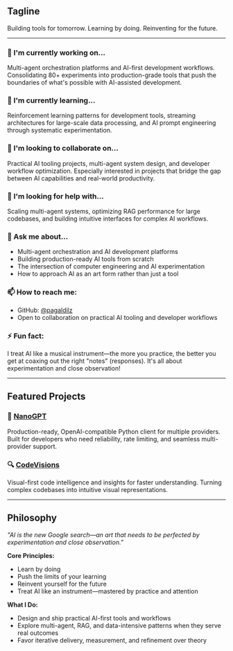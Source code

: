 ## Tagline
Building tools for tomorrow. Learning by doing. Reinventing for the future.

---

### 🔭 I'm currently working on...
Multi-agent orchestration platforms and AI-first development workflows. Consolidating 80+ experiments into production-grade tools that push the boundaries of what's possible with AI-assisted development.

### 🌱 I'm currently learning...
Reinforcement learning patterns for development tools, streaming architectures for large-scale data processing, and AI prompt engineering through systematic experimentation.

### 👯 I'm looking to collaborate on...
Practical AI tooling projects, multi-agent system design, and developer workflow optimization. Especially interested in projects that bridge the gap between AI capabilities and real-world productivity.

### 🤔 I'm looking for help with...
Scaling multi-agent systems, optimizing RAG performance for large codebases, and building intuitive interfaces for complex AI workflows.

### 💬 Ask me about...
- Multi-agent orchestration and AI development platforms
- Building production-ready AI tools from scratch
- The intersection of computer engineering and AI experimentation
- How to approach AI as an art form rather than just a tool

### 📫 How to reach me:
- GitHub: [@pagaldilz](https://github.com/pagaldilz)
- Open to collaboration on practical AI tooling and developer workflows

### ⚡ Fun fact:
I treat AI like a musical instrument—the more you practice, the better you get at coaxing out the right "notes" (responses). It's all about experimentation and close observation!

---

## Featured Projects

### 🚀 [NanoGPT](https://github.com/pagaldilz/NanoGPT)
Production-ready, OpenAI-compatible Python client for multiple providers. Built for developers who need reliability, rate limiting, and seamless multi-provider support.

### 🔍 [CodeVisions](https://github.com/pagaldilz/CodeVisions)
Visual-first code intelligence and insights for faster understanding. Turning complex codebases into intuitive visual representations.

---

## Philosophy

*"AI is the new Google search—an art that needs to be perfected by experimentation and close observation."*

**Core Principles:**
- Learn by doing
- Push the limits of your learning  
- Reinvent yourself for the future
- Treat AI like an instrument—mastered by practice and attention

**What I Do:**
- Design and ship practical AI-first tools and workflows
- Explore multi-agent, RAG, and data-intensive patterns when they serve real outcomes
- Favor iterative delivery, measurement, and refinement over theory
